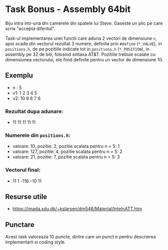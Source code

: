 # Task Bonus - Assembly 64bit

Biju intra intr-una din camerele din spatele lui Steve. Gaseste un plic pe care scrie "accepta diferitul".

Task-ul implementarea unei functii care aduna 2 vectori de dimensiune `n`, apoi scade din vectorul rezultat 3 numere, definite prin `#define` (`*_VALUE`), in `positions.h`, de pe pozitiile indicate tot in `positions.h` (`*_POSITION`), in assembly pe 32 de biti, folosind sintaxa AT&T. Pozitiile trebuie scalate cu dimensiunea vectorului, ele fiind definite pentru un vector de dimensiune 10.

## Exemplu
- n : 5
- v1: 1 2 3 4 5
- v2: 10 9 8 7 6

### Rezultat dupa adunare:
- 11 11 11 11 11

### Numerele din `positions.h`:
- valoare: 10, pozitie: 2, pozitie scalata pentru n = 5: 1
- valoare: 127, pozitie: 4, pozitie scalata pentru n = 5: 2
- valoare: 21, pozitie: 7, pozitie scalata pentru n = 5: 3

### Vectorul final:
- 11 1 -116 -10 11

## Resurse utile
- https://imada.sdu.dk/~kslarsen/dm546/Material/IntelnATT.htm

## Punctare

Acest task valoreaza 10 puncte, dintre care un punct e pentru descrierea implementarii si coding style.